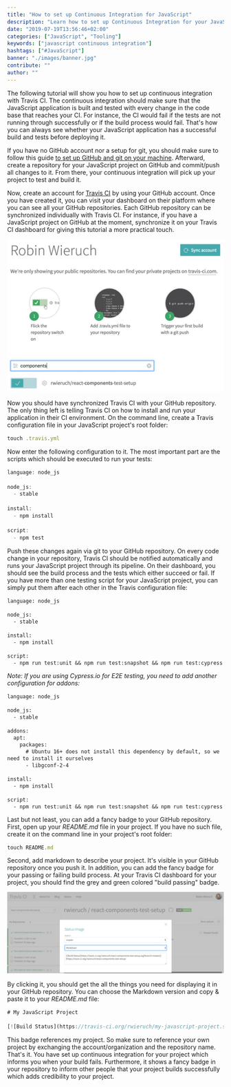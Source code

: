```yaml
---
title: "How to set up Continuous Integration for JavaScript"
description: "Learn how to set up Continuous Integration for your JavaScript project. In this tutorial, we will use Travis CI as example for covering the build and tests on your JavaScript application ..."
date: "2019-07-19T13:56:46+02:00"
categories: ["JavaScript", "Tooling"]
keywords: ["javascript continuous integration"]
hashtags: ["#JavaScript"]
banner: "./images/banner.jpg"
contribute: ""
author: ""
---
```


<Sponsorship />

The following tutorial will show you how to set up continuous integration with Travis CI. The continuous integration should make sure that the JavaScript application is built and tested with every change in the code base that reaches your CI. For instance, the CI would fail if the tests are not running through successfully or if the build process would fail. That's how you can always see whether your JavaScript application has a successful build and tests before deploying it.

If you have no GitHub account nor a setup for git, you should make sure to follow this guide [to set up GitHub and git on your machine](https://www.robinwieruch.de/git-essential-commands/). Afterward, create a repository for your JavaScript project on GitHub and commit/push all changes to it. From there, your continuous integration will pick up your project to test and build it.

Now, create an account for [Travis CI](https://travis-ci.org/) by using your GitHub account. Once you have created it, you can visit your dashboard on their platform where you can see all your GitHub repositories. Each GitHub repository can be synchronized individually with Travis CI. For instance, if you have a JavaScript project on GitHub at the moment, synchronize it on your Travis CI dashboard for giving this tutorial a more practical touch.

![javascript CI](./images/travis-ci-toggle.jpg)

Now you should have synchronized Travis CI with your GitHub repository. The only thing left is telling Travis CI on how to install and run your application in their CI environment. On the command line, create a Travis configuration file in your JavaScript project's root folder:

```javascript
touch .travis.yml
```

Now enter the following configuration to it. The most important part are the scripts which should be executed to run your tests:

```javascript
language: node_js

node_js:
  - stable

install:
  - npm install

script:
  - npm test
```

Push these changes again via git to your GitHub repository. On every code change in your repository, Travis CI should be notified automatically and runs your JavaScript project through its pipeline. On their dashboard, you should see the build process and the tests which either succeed or fail. If you have more than one testing script for your JavaScript project, you can simply put them after each other in the Travis configuration file:

```javascript{10}
language: node_js

node_js:
  - stable

install:
  - npm install

script:
  - npm run test:unit && npm run test:snapshot && npm run test:cypress
```

*Note: If you are using Cypress.io for E2E testing, you need to add another configuration for addons:*

```javascript{6,7,8,9,10}
language: node_js

node_js:
  - stable

addons:
  apt:
    packages:
      # Ubuntu 16+ does not install this dependency by default, so we need to install it ourselves
      - libgconf-2-4

install:
  - npm install

script:
  - npm run test:unit && npm run test:snapshot && npm run test:cypress
```

Last but not least, you can add a fancy badge to your GitHub repository. First, open up your *README.md* file in your project. If you have no such file, create it on the command line in your project's root folder:

```javascript
touch README.md
```

Second, add markdown to describe your project. It's visible in your GitHub repository once you push it. In addition, you can add the fancy badge for your passing or failing build process. At your Travis CI dashboard for your project, you should find the grey and green colored "build passing" badge.

![javascript testing continuous integration](./images/travis-ci.jpg)

By clicking it, you should get the all the things you need for displaying it in your GitHub repository. You can choose the Markdown version and copy & paste it to your *README.md* file:

```javascript
# My JavaScript Project

[![Build Status](https://travis-ci.org/rwieruch/my-javascript-project.svg?branch=master)](https://travis-ci.org/rwieruch/my-javascript-project)
```

This badge references my project. So make sure to reference your own project by exchanging the account/organization and the repository name. That's it. You have set up continuous integration for your project which informs you when your build fails. Furthermore, it shows a fancy badge in your repository to inform other people that your project builds successfully which adds credibility to your project.

<ReadMore label="Test Coverage in JavaScript" link="https://www.robinwieruch.de/javascript-test-coverage/" />
